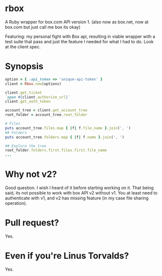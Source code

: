 rbox
====

A Ruby wrapper for box.com API version 1.
(also now as box.net, now at box.com but just call me box its okay)

Featuring: my personal fight with Box api, resulting in  viable wrapper with a test suite that pass and just the feature I needed for what I had to do. Look at the client spec.

Synopsis
========

```ruby
option = { :api_token => 'unique-api-token' }
client = Rbox.new(options)

client.get_ticket
`open #{client.authorize_url}`
client.get_auth_token

account_tree = client.get_account_tree
root_folder = account_tree.root_folder

# Files
puts account_tree.files.map { |f| f.file_name }.join(', ')
## Folders
puts account_tree.folders.map { |f| f.name }.join(', ')

## Explore the tree
root_folder.folders.first.files.first.file_name
...
```

Why not v2?
===========

Good question. I wish I heard of it before starting working on it. That being said, its not possible to work with box API v2 without v1.
You at least need to authenticate with v1, and v2 has missing feature (in my case file sharing operation).


Pull request?
=============

Yes.

Even if you're Linus Torvalds?
==============================

Yes.